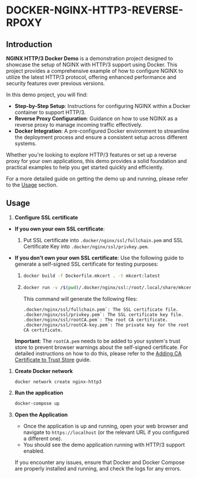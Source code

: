 # DOCKER-NGINX-HTTP3-REVERSE-RPOXY

## Introduction

**NGINX HTTP/3 Docker Demo** is a demonstration project designed to showcase the setup of NGINX with HTTP/3 support using Docker. This project provides a comprehensive example of how to configure NGINX to utilize the latest HTTP/3 protocol, offering enhanced performance and security features over previous versions.

In this demo project, you will find:

* **Step-by-Step Setup**: Instructions for configuring NGINX within a Docker container to support HTTP/3.
* **Reverse Proxy Configuration**: Guidance on how to use NGINX as a reverse proxy to manage incoming traffic effectively.
* **Docker Integration**: A pre-configured Docker environment to streamline the deployment process and ensure a consistent setup across different systems.

Whether you're looking to explore HTTP/3 features or set up a reverse proxy for your own applications, this demo provides a solid foundation and practical examples to help you get started quickly and efficiently.

For a more detailed guide on getting the demo up and running, please refer to the [Usage](#usage) section.

## Usage
1. **Configure SSL certificate**
* **If you own your own SSL certificate**:

    1. Put SSL certificate into `.docker/nginx/ssl/fullchain.pem` and SSL Certificate Key into `.docker/nginx/ssl/privkey.pem`.

* **If you don't own your own SSL certificate**: Use the following guide to generate a self-signed SSL certificate for testing purposes:

    1.
        ```bash
        docker build -f Dockerfile.mkcert . -t mkcert:latest
        ```
    2.
        ```bash
        docker run -v /$(pwd)/.docker/nginx/ssl:/root/.local/share/mkcert/ mkcert:latest bash -c "mkcert -install -cert-file /root/.local/share/mkcert/fullchain.pem -key-file /root/.local/share/mkcert/privkey.pem localhost"
        ```

        This command will generate the following files:
        ```
        .docker/nginx/ssl/fullchain.pem`: The SSL certificate file.
        .docker/nginx/ssl/privkey.pem`: The SSL certificate key file.
        .docker/nginx/ssl/rootCA.pem`: The root CA certificate.
        .docker/nginx/ssl/rootCA-key.pem`: The private key for the root CA certificate.
        ```
    **Important**: The `rootCA.pem` needs to be added to your system's trust store to prevent browser warnings about the self-signed certificate. For detailed instructions on how to do this, please refer to the [Adding CA Certificate to Trust Store](docs/add_to_trust_store.md) guide.

1. **Create Docker network**
    ```bash
    docker network create nginx-http3
    ```
1. **Run the application**
    ```bash
    docker-compose up
    ```
1. **Open the Application**
    * Once the application is up and running, open your web browser and navigate to `https://localhost` (or the relevant URL if you configured a different one).
    * You should see the demo application running with HTTP/3 support enabled.

    If you encounter any issues, ensure that Docker and Docker Compose are properly installed and running, and check the logs for any errors.
